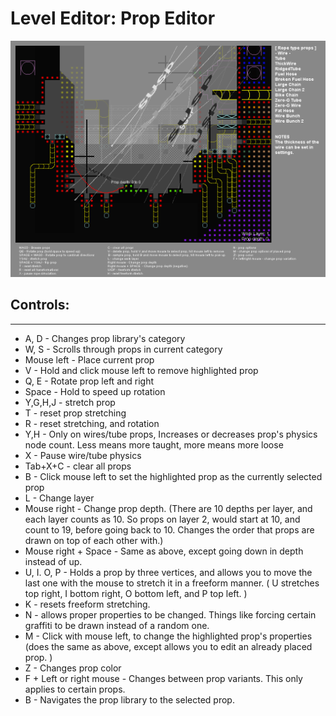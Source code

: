 # Level Editor: Prop Editor


![propEditor](../../assets/regionDevelopment/levelEditor/propEditor.png)

## Controls:

---

- A, D - Changes prop library's category
- W, S - Scrolls through props in current category
- Mouse left - Place current prop
- V - Hold and click mouse left to remove highlighted prop
- Q, E - Rotate prop left and right
- Space - Hold to speed up rotation
- Y,G,H,J - stretch prop
- T - reset prop stretching
- R - reset stretching, and rotation
- Y,H - Only on wires/tube props, Increases or decreases prop's physics node count. Less means more taught, more means more loose
- X - Pause wire/tube physics
- Tab+X+C - clear all props
- B - Click mouse left to set the highlighted prop as the currently selected prop
- L - Change layer
- Mouse right - Change prop depth. (There are 10 depths per layer, and each layer counts as 10. So props on layer 2, would start at 10, and count to 19, before going back to 10. Changes the order that props are drawn on top of each other with.)
- Mouse right + Space - Same as above, except going down in depth instead of up.
- U, I. O, P - Holds a prop by three vertices, and allows you to move the last one with the mouse to stretch it in a freeform manner. ( U stretches top right, I bottom right, O bottom left, and P top left. )
- K - resets freeform stretching.
- N - allows proper properties to be changed. Things like forcing certain graffiti to be drawn instead of a random one.
- M - Click with mouse left, to change the highlighted prop's properties (does the same as above, except allows you to edit an already placed prop. )
- Z - Changes prop color
- F + Left or right mouse - Changes between prop variants. This only applies to certain props.
- B - Navigates the prop library to the selected prop.
